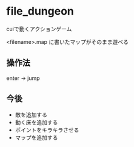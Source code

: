 # file_dungeon
cuiで動くアクションゲーム

\<filename\>.map に書いたマップがそのまま遊べる

## 操作法
enter -> jump

## 今後
* 敵を追加する
* 動く床を追加する
* ポイントをキラキラさせる
* マップを追加する
